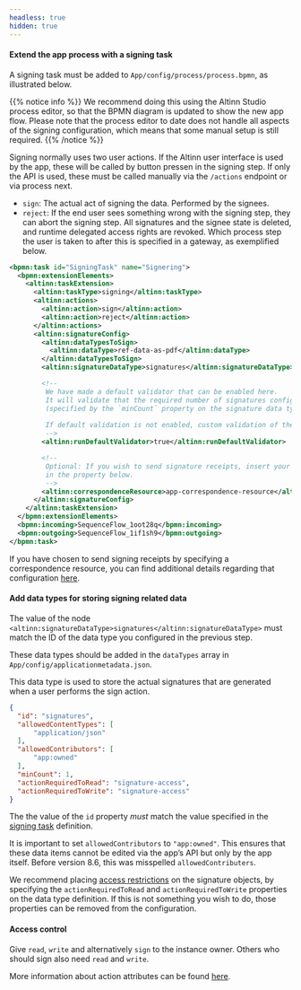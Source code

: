 ```yaml
---
headless: true
hidden: true
---
```


#### Extend the app process with a signing task
A signing task must be added to `App/config/process/process.bpmn`, as illustrated below.

{{% notice info %}}
We recommend doing this using the Altinn Studio process editor, so that the BPMN diagram is updated to show the new app flow. Please note that the process editor to date does not handle all aspects of the signing configuration, which means that some manual setup is still required.
{{% /notice %}}

Signing normally uses two user actions. If the Altinn user interface is used by the app, these will be called by button pressen in the signing step. If only the API is used, these must be called manually via the `/actions` endpoint or via process next.
- `sign`: The actual act of signing the data. Performed by the signees.
- `reject`: If the end user sees something wrong with the signing step, they can abort the signing step. All signatures and the signee state is deleted, and runtime delegated access rights are revoked. Which process step the user is taken to after this is specified in a gateway, as exemplified below.

```xml
<bpmn:task id="SigningTask" name="Signering">
  <bpmn:extensionElements>
    <altinn:taskExtension>
      <altinn:taskType>signing</altinn:taskType>
      <altinn:actions>
        <altinn:action>sign</altinn:action>
        <altinn:action>reject</altinn:action>
      </altinn:actions>
      <altinn:signatureConfig>
        <altinn:dataTypesToSign>
          <altinn:dataType>ref-data-as-pdf</altinn:dataType>
        </altinn:dataTypesToSign>
        <altinn:signatureDataType>signatures</altinn:signatureDataType>

        <!--
         We have made a default validator that can be enabled here. 
         It will validate that the required number of signatures configured is fulfilled.
         (specified by the `minCount` property on the signature data type)  
         
         If default validation is not enabled, custom validation of the signatures should be added. 
         -->
        <altinn:runDefaultValidator>true</altinn:runDefaultValidator>

        <!-- 
         Optional: If you wish to send signature receipts, insert your correspondence resource
         in the property below.
         -->
        <altinn:correspondenceResource>app-correspondence-resource</altinn:correspondenceResource>
      </altinn:signatureConfig>
    </altinn:taskExtension>
  </bpmn:extensionElements>
  <bpmn:incoming>SequenceFlow_1oot28q</bpmn:incoming>
  <bpmn:outgoing>SequenceFlow_1if1sh9</bpmn:outgoing>
</bpmn:task>
```

If you have chosen to send signing receipts by specifying a correspondence resource, you can find additional details regarding that configuration [here](/altinn-studio/guides/development/signing/runtime-delegated-signing/#configure-environment-specific-correspondence-resources).

#### Add data types for storing signing related data
The value of the node `<altinn:signatureDataType>signatures</altinn:signatureDataType>` must match the ID of the data type you configured in the previous step.

These data types should be added in the `dataTypes` array in `App/config/applicationmetadata.json`.

This data type is used to store the actual signatures that are generated when a user performs the sign action. 

```json
{
  "id": "signatures",
  "allowedContentTypes": [
      "application/json"
  ],
  "allowedContributors": [
      "app:owned"
  ],
  "minCount": 1,
  "actionRequiredToRead": "signature-access",
  "actionRequiredToWrite": "signature-access"
}
```

The the value of the `id` property _must_ match the value specified in the [signing task](#extend-the-app-process-with-a-signing-task) definition.

It is important to set `allowedContributors` to `"app:owned"`. This ensures that these data items cannot be edited via the app’s API but only by the app itself. Before version 8.6, this was misspelled `allowedContributers`.

We recommend placing [access restrictions](/altinn-studio/guides/development/restricted-data/) on the signature objects, by specifying the `actionRequiredToRead` and `actionRequiredToWrite` properties on the data type definition. If this is not something you wish to do, those properties can be removed from the configuration.

#### Access control
Give `read`, `write` and alternatively `sign` to the instance owner. Others who should sign also need `read` and `write`.

More information about action attributes can be found [here](/altinn-studio/reference/configuration/authorization/#action-attributes).